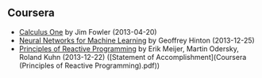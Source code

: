 ## Coursera

* [Calculus One](https://class.coursera.org/calc1-001) by Jim Fowler (2013-04-20)
* [Neural Networks for Machine Learning](https://class.coursera.org/neuralnets-2012-001) by Geoffrey Hinton (2013-12-25)
* [Principles of Reactive Programming](https://class.coursera.org/reactive-001) by Erik Meijer, Martin Odersky, Roland Kuhn (2013-12-22) ([Statement of Accomplishment](Coursera (Principles of Reactive Programming).pdf))
